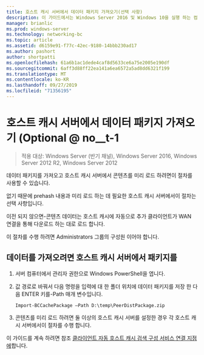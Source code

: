 ```yaml
---
title: 호스트 캐시 서버에서 데이터 패키지 가져오기(선택 사항)
description: 이 가이드에서는 Windows Server 2016 및 Windows 10을 실행 하는 컴퓨터에서 호스트 캐시 모드로 BranchCache를 배포 하는 방법 지침을 제공
manager: brianlic
ms.prod: windows-server
ms.technology: networking-bc
ms.topic: article
ms.assetid: d6159e91-f77c-42ec-9180-14bbb230ad17
ms.author: pashort
author: shortpatti
ms.openlocfilehash: 61a6b1ac1dede4caf8d5633ce6a75e2005e190df
ms.sourcegitcommit: 6aff3d88ff22ea141a6ea6572a5ad8dd6321f199
ms.translationtype: MT
ms.contentlocale: ko-KR
ms.lasthandoff: 09/27/2019
ms.locfileid: "71356195"
---
```

# <a name="import-data-packages-on-the-hosted-cache-server-optional"></a>호스트 캐시 서버에서 데이터 패키지 가져오기 \(Optional @ no__t-1

>적용 대상: Windows Server (반기 채널), Windows Server 2016, Windows Server 2012 R2, Windows Server 2012

데이터 패키지를 가져오고 호스트 캐시 서버에서 콘텐츠를 미리 로드 하려면이 절차를 사용할 수 있습니다.

없기 때문에 prehash 내용과 미리 로드 하는 데 필요한 호스트 캐시 서버에서이 절차는 선택 사항입니다.

이전 되지 않으면\-콘텐츠 데이터는 호스트 캐시에 자동으로 추가 클라이언트가 WAN 연결을 통해 다운로드 하는 대로 로드 합니다.

이 절차를 수행 하려면 Administrators 그룹의 구성원 이어야 합니다.

## <a name="to-import-data-packages-on-the-hosted-cache-server"></a>데이터를 가져오려면 호스트 캐시 서버에서 패키지를  

1. 서버 컴퓨터에서 관리자 권한으로 Windows PowerShell을 엽니다.

2. 값 경로로 바꿔서 다음 명령을 입력에 대 한 폴더 위치에 데이터 패키지를 저장 한 다음 ENTER 키를-Path 매개 변수입니다.

    ```  
    Import-BCCachePackage –Path D:\temp\PeerDistPackage.zip
    ```  

3. 콘텐츠를 미리 로드 하려면 둘 이상의 호스트 캐시 서버를 설정한 경우 각 호스트 캐시 서버에서이 절차를 수행 합니다.

이 가이드를 계속 하려면 참조 [클라이언트 자동 호스트 캐시 검색 구성 서비스 연결 지점에](10-Bc-Client-By-Scp.md)합니다.
